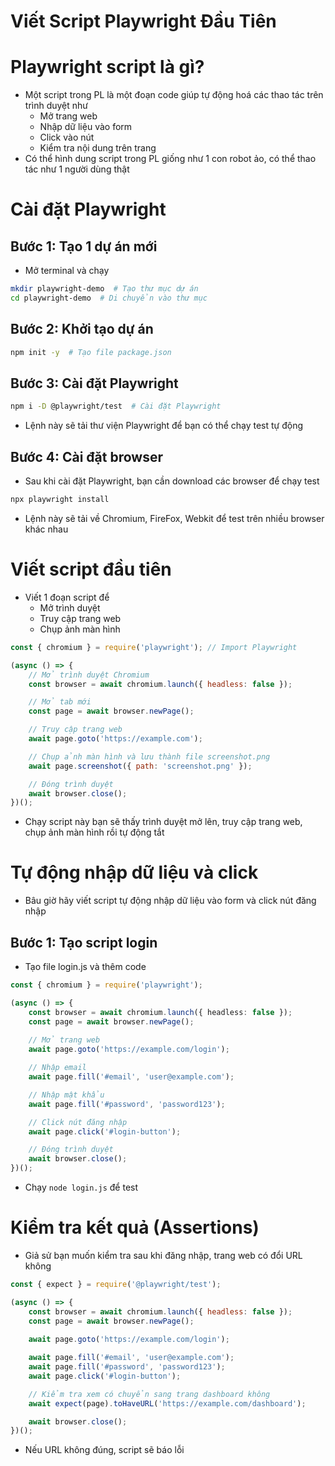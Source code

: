# Viết Script Playwright Đầu Tiên

# Playwright script là gì?
- Một script trong PL là một đoạn code giúp tự động hoá các thao tác trên trình duyệt như
  - Mở trang web
  - Nhập dữ liệu vào form
  - Click vào nút
  - Kiểm tra nội dung trên trang
- Có thể hình dung script trong PL giống như 1 con robot ảo, có thể thao tác như 1 người dùng thật

# Cài đặt Playwright
## Bước 1: Tạo 1 dự án mới
- Mở terminal và chạy
```sh
mkdir playwright-demo  # Tạo thư mục dự án
cd playwright-demo  # Di chuyển vào thư mục
```

## Bước 2: Khởi tạo dự án
```sh
npm init -y  # Tạo file package.json
```
## Bước 3: Cài đặt Playwright
```sh
npm i -D @playwright/test  # Cài đặt Playwright
```
- Lệnh này sẽ tải thư viện Playwright để bạn có thể chạy test tự động

## Bước 4: Cài đặt browser
- Sau khi cài đặt Playwright, bạn cần download các browser để chạy test
```sh
npx playwright install
```
- Lệnh này sẽ tải về Chromium, FireFox, Webkit để test trên nhiều browser khác nhau

# Viết script đầu tiên
- Viết 1 đoạn script để
  - Mở trình duyệt
  - Truy cập trang web
  - Chụp ảnh màn hình
```js
const { chromium } = require('playwright'); // Import Playwright

(async () => {
    // Mở trình duyệt Chromium
    const browser = await chromium.launch({ headless: false });

    // Mở tab mới
    const page = await browser.newPage();

    // Truy cập trang web
    await page.goto('https://example.com');

    // Chụp ảnh màn hình và lưu thành file screenshot.png
    await page.screenshot({ path: 'screenshot.png' });

    // Đóng trình duyệt
    await browser.close();
})();
```
- Chạy script này bạn sẽ thấy trình duyệt mở lên, truy cập trang web, chụp ảnh màn hình rồi tự động tắt

# Tự động nhập dữ liệu và click
- Bâu giờ hãy viết script tự động nhập dữ liệu vào form và click nút đăng nhập

## Bước 1: Tạo script login
- Tạo file login.js và thêm code
```ts
const { chromium } = require('playwright');

(async () => {
    const browser = await chromium.launch({ headless: false });
    const page = await browser.newPage();
    
    // Mở trang web
    await page.goto('https://example.com/login');

    // Nhập email
    await page.fill('#email', 'user@example.com');

    // Nhập mật khẩu
    await page.fill('#password', 'password123');

    // Click nút đăng nhập
    await page.click('#login-button');

    // Đóng trình duyệt
    await browser.close();
})();
```
- Chạy `node login.js` để test

# Kiểm tra kết quả (Assertions)
- Giả sử bạn muốn kiểm tra sau khi đăng nhập, trang web có đổi URL không
```js
const { expect } = require('@playwright/test');

(async () => {
    const browser = await chromium.launch({ headless: false });
    const page = await browser.newPage();
    
    await page.goto('https://example.com/login');

    await page.fill('#email', 'user@example.com');
    await page.fill('#password', 'password123');
    await page.click('#login-button');

    // Kiểm tra xem có chuyển sang trang dashboard không
    await expect(page).toHaveURL('https://example.com/dashboard');

    await browser.close();
})();
```
- Nếu URL không đúng, script sẽ báo lỗi